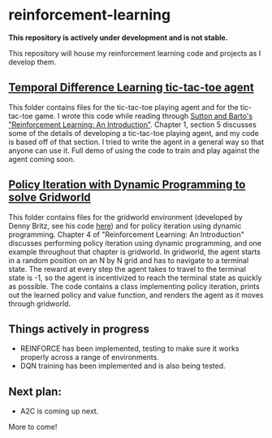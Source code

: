 # reinforcement-learning

**This repository is actively under development and is not stable.**

This repository will house my reinforcement learning code and projects as I develop them.

## [Temporal Difference Learning tic-tac-toe agent](https://github.com/jfpettit/reinforcement-learning/tree/master/TD_tictactoe)
This folder contains files for the tic-tac-toe playing agent and for the tic-tac-toe game. I wrote this code while reading through [Sutton and Barto's "Reinforcement Learning: An Introduction"](http://incompleteideas.net/book/the-book.html). Chapter 1, section 5 discusses some of the details of developing a tic-tac-toe playing agent, and my code is based off of that section. I tried to write the agent in a general way so that anyone can use it. Full demo of using the code to train and play against the agent coming soon.

## [Policy Iteration with Dynamic Programming to solve Gridworld](https://github.com/jfpettit/reinforcement-learning/tree/master/DynamicProgramming_gridworld)
This folder contains files for the gridworld environment (developed by Denny Britz, see his code [here](https://github.com/dennybritz/reinforcement-learning/blob/master/lib/envs/gridworld.py)) and for policy iteration using dynamic programming. Chapter 4 of "Reinforcement Learning: An Introduction" discusses performing policy iteration using dynamic programming, and one example throughout that chapter is gridworld. In gridworld, the agent starts in a random position on an N by N grid and has to navigate to a terminal state. The reward at every step the agent takes to travel to the terminal state is -1, so the agent is incentivized to reach the terminal state as quickly as possible. The code contains a class implementing policy iteration, prints out the learned policy and value function, and renders the agent as it moves through gridworld.

## Things actively in progress
- REINFORCE has been implemented, testing to make sure it works properly across a range of environments.
- DQN training has been implemented and is also being tested.

## Next plan:
- A2C is coming up next.

More to come!
